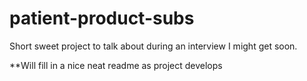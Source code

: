 # patient-product-subs
Short sweet project to talk about during an interview I might get soon.

**Will fill in a nice neat readme as project develops
